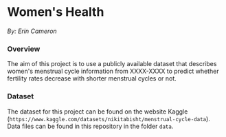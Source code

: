 # Women's Health   

_By: Erin Cameron_


### Overview
The aim of this project is to use a publicly available dataset that describes women's menstrual cycle information from XXXX-XXXX to predict whether fertility rates decrease with shorter menstrual cycles or not.

### Dataset
The dataset for this project can be found on the website Kaggle (` https://www.kaggle.com/datasets/nikitabisht/menstrual-cycle-data `). Data files can be found in this repository in the folder `data`.

